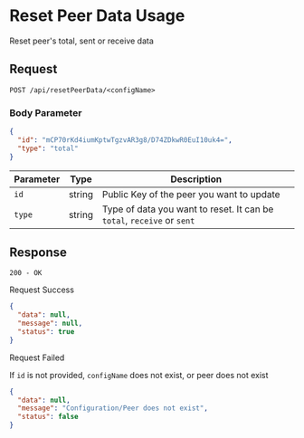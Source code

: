 # Reset Peer Data Usage

Reset peer's total, sent or receive data

## Request

`POST /api/resetPeerData/<configName>`

### Body Parameter

```json
{
  "id": "mCP70rKd4iumKptwTgzvAR3g8/D74ZDkwR0EuI10uk4=",
  "type": "total"
}
```

| Parameter | Type   | Description                                                           |
|-----------|--------|-----------------------------------------------------------------------|
| `id`      | string | Public Key of the peer you want to update                             |
| `type`    | string | Type of data you want to reset. It can be `total`, `receive` or `sent` |

## Response

`200 - OK`

<note>Request Success</note>

```json
{
  "data": null,
  "message": null,
  "status": true
}
```

<warning>Request Failed</warning>

If `id` is not provided, `configName` does not exist, or peer does not exist

```json
{
  "data": null,
  "message": "Configuration/Peer does not exist",
  "status": false
}
```